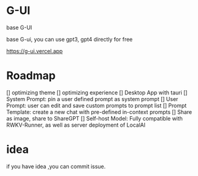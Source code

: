 # G-UI


base G-UI

base G-ui, you can use gpt3, gpt4 directly for free

https://g-ui.vercel.app

# Roadmap
[] optimizing theme
[] optimizing experience
[] Desktop App with tauri
[] System Prompt: pin a user defined prompt as system prompt
[] User Prompt: user can edit and save custom prompts to prompt list
[] Prompt Template: create a new chat with pre-defined in-context prompts
[] Share as image, share to ShareGPT
[] Self-host Model: Fully compatible with RWKV-Runner, as well as server deployment of LocalAI


# idea

if you have idea ,you can commit issue.